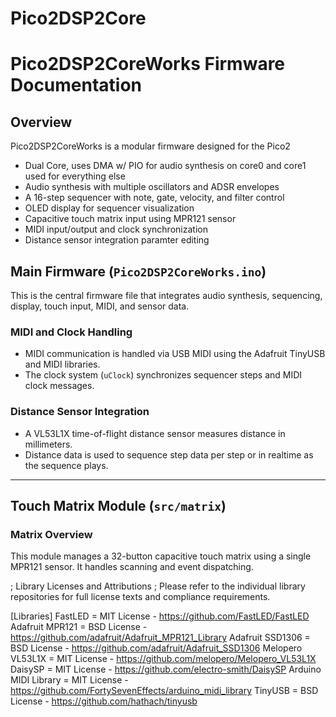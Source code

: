 # Pico2DSP2Core

# Pico2DSP2CoreWorks Firmware Documentation

## Overview

Pico2DSP2CoreWorks is a modular firmware designed for the Pico2

- Dual Core, uses DMA w/ PIO for audio synthesis on core0 and core1 used for everything else
- Audio synthesis with multiple oscillators and ADSR envelopes
- A 16-step sequencer with note, gate, velocity, and filter control
- OLED display for sequencer visualization
- Capacitive touch matrix input using MPR121 sensor
- MIDI input/output and clock synchronization
- Distance sensor integration paramter editing


## Main Firmware (`Pico2DSP2CoreWorks.ino`)

This is the central firmware file that integrates audio synthesis, sequencing, display, touch input, MIDI, and sensor data.


### MIDI and Clock Handling

- MIDI communication is handled via USB MIDI using the Adafruit TinyUSB and MIDI libraries.
- The clock system (`uClock`) synchronizes sequencer steps and MIDI clock messages.

### Distance Sensor Integration

- A VL53L1X time-of-flight distance sensor measures distance in millimeters.
- Distance data is used to sequence step data per step or in realtime as the sequence plays.
---

## Touch Matrix Module (`src/matrix`)

### Matrix Overview

This module manages a 32-button capacitive touch matrix using a single MPR121 sensor. It handles scanning and event dispatching.




; Library Licenses and Attributions
; Please refer to the individual library repositories for full license texts and compliance requirements.

[Libraries]
FastLED = MIT License - https://github.com/FastLED/FastLED
Adafruit MPR121 = BSD License - https://github.com/adafruit/Adafruit_MPR121_Library
Adafruit SSD1306 = BSD License - https://github.com/adafruit/Adafruit_SSD1306
Melopero VL53L1X = MIT License - https://github.com/melopero/Melopero_VL53L1X
DaisySP = MIT License - https://github.com/electro-smith/DaisySP
Arduino MIDI Library = MIT License - https://github.com/FortySevenEffects/arduino_midi_library
TinyUSB = BSD License - https://github.com/hathach/tinyusb
